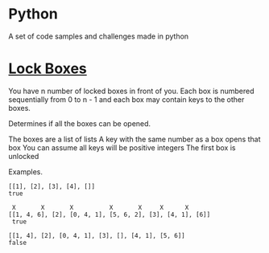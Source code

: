 # Python
A set of code samples and challenges made in python

 # [Lock Boxes](https://github.com/user/repo/blob/branch/other_file.md)
 
 You have n number of locked boxes in front of you. Each box is numbered sequentially
 from 0 to n - 1 and each box may contain keys to the other boxes.

 Determines if all the boxes can be opened.

  The boxes are a list of lists
  A key with the same number as a box opens that box
  You can assume all keys will be positive integers
  The first box is unlocked

 Examples.
 
    [[1], [2], [3], [4], []]
    true
    
     X       X       X          X       X     X      X
    [[1, 4, 6], [2], [0, 4, 1], [5, 6, 2], [3], [4, 1], [6]]
     true

    [[1, 4], [2], [0, 4, 1], [3], [], [4, 1], [5, 6]]
    false
